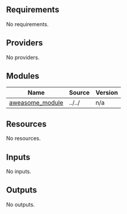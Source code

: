 <!-- BEGIN_TF_DOCS -->
## Requirements

No requirements.

## Providers

No providers.

## Modules

| Name | Source | Version |
|------|--------|---------|
| <a name="module_aweasome_module"></a> [aweasome\_module](#module\_aweasome\_module) | ../../ | n/a |

## Resources

No resources.

## Inputs

No inputs.

## Outputs

No outputs.
<!-- END_TF_DOCS -->